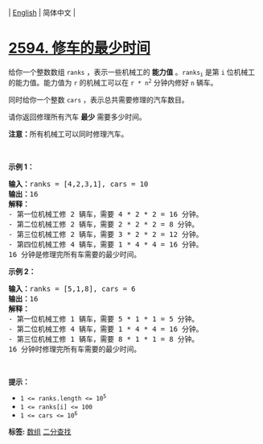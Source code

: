 | [English](README_EN.md) | 简体中文 |

# [2594. 修车的最少时间](https://leetcode.cn/problems/minimum-time-to-repair-cars)
<p>给你一个整数数组&nbsp;<code>ranks</code>&nbsp;，表示一些机械工的 <strong>能力值</strong>&nbsp;。<code>ranks<sub>i</sub></code> 是第 <code>i</code> 位机械工的能力值。能力值为&nbsp;<code>r</code>&nbsp;的机械工可以在&nbsp;<code>r * n<sup>2</sup></code>&nbsp;分钟内修好&nbsp;<code>n</code>&nbsp;辆车。</p>

<p>同时给你一个整数&nbsp;<code>cars</code>&nbsp;，表示总共需要修理的汽车数目。</p>

<p>请你返回修理所有汽车&nbsp;<strong>最少</strong>&nbsp;需要多少时间。</p>

<p><strong>注意：</strong>所有机械工可以同时修理汽车。</p>

<p>&nbsp;</p>

<p><strong>示例 1：</strong></p>

<pre>
<b>输入：</b>ranks = [4,2,3,1], cars = 10
<b>输出：</b>16
<b>解释：</b>
- 第一位机械工修 2 辆车，需要 4 * 2 * 2 = 16 分钟。
- 第二位机械工修 2 辆车，需要 2 * 2 * 2 = 8 分钟。
- 第三位机械工修 2 辆车，需要 3 * 2 * 2 = 12 分钟。
- 第四位机械工修 4 辆车，需要 1 * 4 * 4 = 16 分钟。
16 分钟是修理完所有车需要的最少时间。
</pre>

<p><strong>示例 2：</strong></p>

<pre>
<b>输入：</b>ranks = [5,1,8], cars = 6
<b>输出：</b>16
<b>解释：</b>
- 第一位机械工修 1 辆车，需要 5 * 1 * 1 = 5 分钟。
- 第二位机械工修 4 辆车，需要 1 * 4 * 4 = 16 分钟。
- 第三位机械工修 1 辆车，需要 8 * 1 * 1 = 8 分钟。
16 分钟时修理完所有车需要的最少时间。
</pre>

<p>&nbsp;</p>

<p><strong>提示：</strong></p>

<ul>
	<li><code>1 &lt;= ranks.length &lt;= 10<sup>5</sup></code></li>
	<li><code>1 &lt;= ranks[i] &lt;= 100</code></li>
	<li><code>1 &lt;= cars &lt;= 10<sup>6</sup></code></li>
</ul>

**标签:**  [数组](https://leetcode.cn/tag/array) [二分查找](https://leetcode.cn/tag/binary-search) 